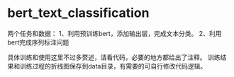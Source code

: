 # bert_text_classification
两个任务和数据：
1、利用预训练bert，添加输出层，完成文本分类。
2、利用bert完成序列标注问题

具体训练和使用这里不过多赘述，请看代码，必要的地方都给出了注释。
训练结果和训练过程的折线图保存到data目录，有需要的可自行修改代码逻辑。
